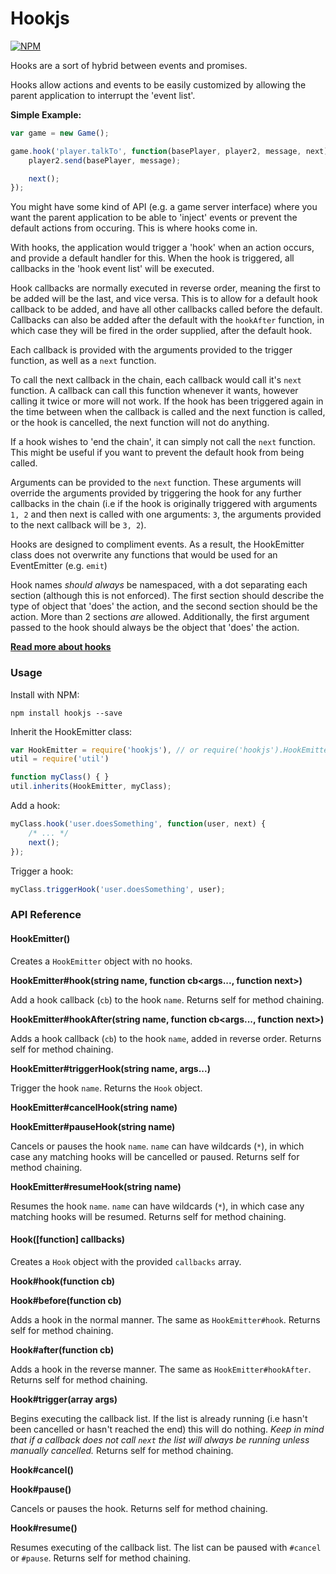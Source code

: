 # Hookjs

[![NPM](https://nodei.co/npm/hookjs.png)](https://nodei.co/npm/hookjs/)

Hooks are a sort of hybrid between events and promises.

Hooks allow actions and events to be easily customized by allowing the parent application to interrupt the 'event list'.

**Simple Example:**

```javascript
var game = new Game();

game.hook('player.talkTo', function(basePlayer, player2, message, next) {
	player2.send(basePlayer, message);

    next();
});
```

You might have some kind of API (e.g. a game server interface) where you want the parent application to be able to 'inject' events or prevent the default actions from occuring. This is where hooks come in.

With hooks, the application would trigger a 'hook' when an action occurs, and provide a default handler for this. When the hook is triggered, all callbacks in the 'hook event list' will be executed.

Hook callbacks are normally executed in reverse order, meaning the first to be added will be the last, and vice versa. This is to allow for a default hook callback to be added, and have all other callbacks called before the default. Callbacks can also be added after the default with the `hookAfter` function, in which case they will be fired in the order supplied, after the default hook.

Each callback is provided with the arguments provided to the trigger function, as well as a `next` function.

To call the next callback in the chain, each callback would call it's `next` function. A callback can call this function whenever it wants, however calling it twice or more will not work. If the hook has been triggered again in the time between when the callback is called and the next function is called, or the hook is cancelled, the next function will not do anything.

If a hook wishes to 'end the chain', it can simply not call the `next` function. This might be useful if you want to prevent the default hook from being called.

Arguments can be provided to the `next` function. These arguments will override the arguments provided by triggering the hook for any further callbacks in the chain (i.e if the hook is originally triggered with arguments `1, 2` and then next is called with one arguments: `3`, the arguments provided to the next callback will be `3, 2`).

Hooks are designed to compliment events. As a result, the HookEmitter class does not overwrite any functions that would be used for an EventEmitter (e.g. `emit`)

Hook names *should always* be namespaced, with a dot separating each section (although this is not enforced). The first section should describe the type of object that 'does' the action, and the second section should be the action. More than 2 sections *are* allowed. Additionally, the first argument passed to the hook should always be the object that 'does' the action.

**[Read more about hooks](http://mrfishie.com/get-fishing-with-hookjs/)**

### Usage

Install with NPM:

	npm install hookjs --save

Inherit the HookEmitter class:

```javascript
var HookEmitter = require('hookjs'), // or require('hookjs').HookEmitter
util = require('util')

function myClass() { }
util.inherits(HookEmitter, myClass);
```

Add a hook:

```javascript
myClass.hook('user.doesSomething', function(user, next) {
	/* ... */
    next();
});
```

Trigger a hook:

```javascript
myClass.triggerHook('user.doesSomething', user);
```

### API Reference

#### HookEmitter()

Creates a `HookEmitter` object with no hooks.

**HookEmitter#hook(string name, function cb<args..., function next>)**

Add a hook callback (`cb`) to the hook `name`.
Returns self for method chaining.

**HookEmitter#hookAfter(string name, function cb<args..., function next>)**

Adds a hook callback (`cb`) to the hook `name`, added in reverse order. Returns self for method chaining.

**HookEmitter#triggerHook(string name, args...)**

Trigger the hook `name`.
Returns the `Hook` object.

**HookEmitter#cancelHook(string name)**

**HookEmitter#pauseHook(string name)**

Cancels or pauses the hook `name`. `name` can have wildcards (`*`), in which case any matching hooks will be cancelled or paused.
Returns self for method chaining.

**HookEmitter#resumeHook(string name)**

Resumes the hook `name`. `name` can have wildcards (`*`), in which case any matching hooks will be resumed.
Returns self for method chaining.

#### Hook([function] callbacks)

Creates a `Hook` object with the provided `callbacks` array.

**Hook#hook(function cb)**

**Hook#before(function cb)**

Adds a hook in the normal manner. The same as `HookEmitter#hook`.
Returns self for method chaining.

**Hook#after(function cb)**

Adds a hook in the reverse manner. The same as `HookEmitter#hookAfter`.
Returns self for method chaining.

**Hook#trigger(array args)**

Begins executing the callback list. If the list is already running (i.e hasn't been cancelled or hasn't reached the end) this will do nothing. *Keep in mind that if a callback does not call `next` the list will always be running unless manually cancelled.*
Returns self for method chaining.

**Hook#cancel()**

**Hook#pause()**

Cancels or pauses the hook.
Returns self for method chaining.

**Hook#resume()**

Resumes executing of the callback list. The list can be paused with `#cancel` or `#pause`.
Returns self for method chaining.
